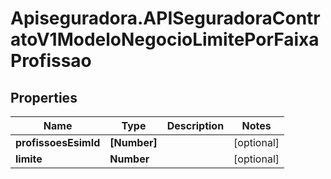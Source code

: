 # Apiseguradora.APISeguradoraContratoV1ModeloNegocioLimitePorFaixaProfissao

## Properties
Name | Type | Description | Notes
------------ | ------------- | ------------- | -------------
**profissoesEsimId** | **[Number]** |  | [optional] 
**limite** | **Number** |  | [optional] 


